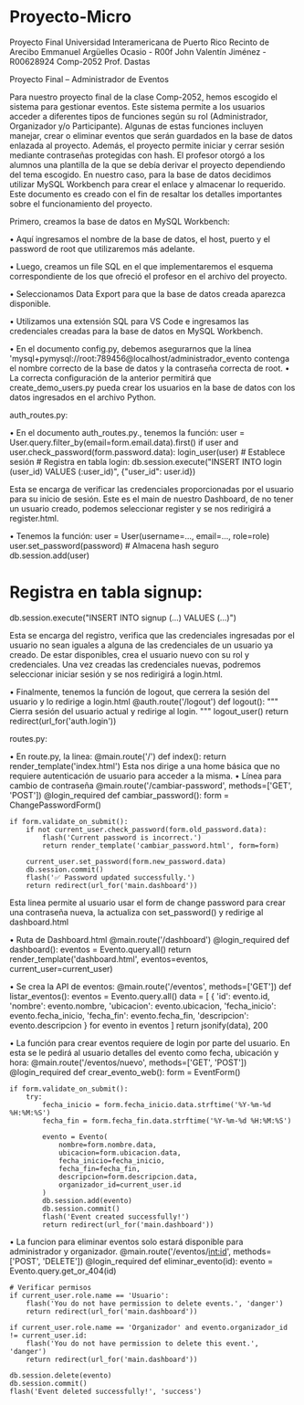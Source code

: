 # Proyecto-Micro
Proyecto Final
Universidad Interamericana de Puerto Rico
Recinto de Arecibo
Emmanuel Argüelles Ocasio - R00f
John Valentín Jiménez - R00628924
Comp-2052
Prof. Dastas

Proyecto Final – Administrador de Eventos

Para nuestro proyecto final de la clase Comp-2052, hemos escogido el sistema para gestionar eventos. Este sistema permite a los usuarios acceder a diferentes tipos de funciones según su rol (Administrador, Organizador y/o Participante). Algunas de estas funciones incluyen manejar, crear o eliminar eventos que serán guardados en la base de datos enlazada al proyecto. Además, el proyecto permite iniciar y cerrar sesión mediante contraseñas protegidas con hash. El profesor otorgó a los alumnos una plantilla de la que se debía derivar el proyecto dependiendo del tema escogido. En nuestro caso, para la base de datos decidimos utilizar MySQL Workbench para crear el enlace y almacenar lo requerido. Este documento es creado con el fin de resaltar los detalles importantes sobre el funcionamiento del proyecto. 

Primero, creamos la base de datos en MySQL Workbench:
 
•	Aquí ingresamos el nombre de la base de datos, el host, puerto y el password de root que utilizaremos más adelante.
 
•	Luego, creamos un file SQL en el que implementaremos el esquema correspondiente de los que ofreció el profesor en el archivo del proyecto.
 

•	Seleccionamos Data Export para que la base de datos creada aparezca disponible.

•	Utilizamos una extensión SQL para VS Code e ingresamos las credenciales creadas para la base de datos en MySQL Workbench.

•	En el documento config.py, debemos asegurarnos que la línea 'mysql+pymysql://root:789456@localhost/administrador_evento contenga el nombre correcto de la base de datos y la contraseña correcta de root. 
•	La correcta configuración de la anterior permitirá que create_demo_users.py pueda crear los usuarios en la base de datos con los datos ingresados en el archivo Python. 
 
 
auth_routes.py:
 

•	En el documento auth_routes.py., tenemos la función:
user = User.query.filter_by(email=form.email.data).first()
if user and user.check_password(form.password.data):
    login_user(user)  # Establece sesión
    # Registra en tabla login:
    db.session.execute("INSERT INTO login (user_id) VALUES (:user_id)", {"user_id": user.id})

Esta se encarga de verificar las credenciales proporcionadas por el usuario para su inicio de sesión. Este es el main de nuestro Dashboard, de no tener un usuario creado, podemos seleccionar register y se nos redirigirá a register.html. 

•	Tenemos la función:
user = User(username=..., email=..., role=role)
user.set_password(password)  # Almacena hash seguro
db.session.add(user)
# Registra en tabla signup:
db.session.execute("INSERT INTO signup (...) VALUES (...)")

Esta se encarga del registro, verifica que las credenciales ingresadas por el usuario no sean iguales a alguna de las credenciales de un usuario ya creado. De estar disponibles, crea el usuario nuevo con su rol y credenciales. Una vez creadas las credenciales nuevas, podremos seleccionar iniciar sesión y se nos redirigirá a login.html.

•	Finalmente, tenemos la función de logout, que cerrera la sesión del usuario y lo redirige a login.html
@auth.route('/logout')
 def logout():
 """
 Cierra sesión del usuario actual y redirige al login.
 """ 
logout_user() 
return redirect(url_for('auth.login'))

routes.py:
 
 •	En route.py, la linea:
@main.route('/')
def index():
    return render_template('index.html')
Esta nos dirige a una home básica que no requiere autenticación de usuario para acceder a la misma. 
•	Línea para cambio de contraseña
@main.route('/cambiar-password', methods=['GET', 'POST'])
@login_required
def cambiar_password():
    form = ChangePasswordForm()
    
    if form.validate_on_submit():
        if not current_user.check_password(form.old_password.data):
            flash('Current password is incorrect.')
            return render_template('cambiar_password.html', form=form)
        
        current_user.set_password(form.new_password.data)
        db.session.commit()
        flash('✅ Password updated successfully.')
        return redirect(url_for('main.dashboard'))

Esta linea permite al usuario usar el form de change password para crear una contraseña nueva, la actualiza con set_password() y redirige al dashboard.html

•	Ruta de Dashboard.html
@main.route('/dashboard')
@login_required
def dashboard():
    eventos = Evento.query.all()
    return render_template('dashboard.html', eventos=eventos, current_user=current_user)

•	Se crea la API de eventos:
@main.route('/eventos', methods=['GET'])
def listar_eventos():
    eventos = Evento.query.all()
    data = [
        {
            'id': evento.id,
            'nombre': evento.nombre,
            'ubicacion': evento.ubicacion,
            'fecha_inicio': evento.fecha_inicio,
            'fecha_fin': evento.fecha_fin,
            'descripcion': evento.descripcion
        }
        for evento in eventos
    ]
    return jsonify(data), 200

•	La función para crear eventos requiere de login por parte del usuario. En esta se le pedirá al usuario detalles del evento como fecha, ubicación y hora:
@main.route('/eventos/nuevo', methods=['GET', 'POST'])
@login_required
def crear_evento_web():
    form = EventForm()
    
    if form.validate_on_submit():
        try:
            fecha_inicio = form.fecha_inicio.data.strftime('%Y-%m-%d %H:%M:%S')
            fecha_fin = form.fecha_fin.data.strftime('%Y-%m-%d %H:%M:%S')
            
            evento = Evento(
                nombre=form.nombre.data,
                ubicacion=form.ubicacion.data,
                fecha_inicio=fecha_inicio,
                fecha_fin=fecha_fin,
                descripcion=form.descripcion.data,
                organizador_id=current_user.id
            )
            db.session.add(evento)
            db.session.commit()
            flash('Event created successfully!')
            return redirect(url_for('main.dashboard'))

•	La funcion para eliminar eventos solo estará disponible para administrador y organizador.
@main.route('/eventos/<int:id>', methods=['POST', 'DELETE'])
@login_required
def eliminar_evento(id):
    evento = Evento.query.get_or_404(id)
    
    # Verificar permisos
    if current_user.role.name == 'Usuario':
        flash('You do not have permission to delete events.', 'danger')
        return redirect(url_for('main.dashboard'))

    if current_user.role.name == 'Organizador' and evento.organizador_id != current_user.id:
        flash('You do not have permission to delete this event.', 'danger')
        return redirect(url_for('main.dashboard'))

    db.session.delete(evento)
    db.session.commit()
    flash('Event deleted successfully!', 'success')




 
 
 
 
 
 
 
 
 
 







